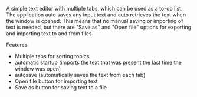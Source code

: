 A simple text editor with multiple tabs, which can be used as a to-do list. The application auto saves any input text and auto retrieves the text when the window is opened. This means that no manual saving or importing of text is needed, but there are "Save as" and "Open file" options for exporting and importing text to and from files.

Features:
- Multiple tabs for sorting topics
- automatic startup (imports the text that was present the last time the window was open)
- autosave (automatically saves the text from each tab)
- Open file button for importing text
- Save as button for saving text to a file


